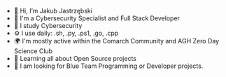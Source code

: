 - 👋 Hi, I’m Jakub Jastrzębski
- 🏢 I'm a Cybersecurity Specialist and Full Stack Developer
- 💼 I study Cybersecurity
- ⚙️ I use daily: .sh, .py, .ps1, .go, .cpp
- 🌍 I'm mostly active within the Comarch Community and AGH Zero Day Science Club
- 🌱 Learning all about Open Source projects
- 💬 I am looking for Blue Team Programming or Developer projects.

<!---
JJast/JJast is a ✨ special ✨ repository because its `README.md` (this file) appears on your GitHub profile.
You can click the Preview link to take a look at your changes.
--->
